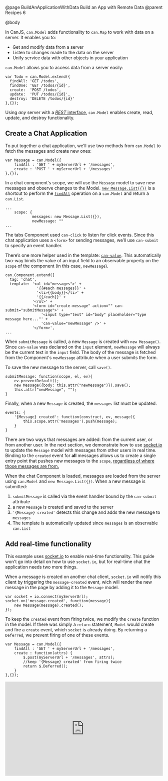 @page BuildAnApplicationWithData Build an App with Remote Data
@parent Recipes 6

@body

In CanJS, `can.Model` adds functionality to `can.Map` to
work with data on a server.  It enables you to:

 - Get and modify data from a server
 - Listen to changes made to the data on the server
 - Unify service data with other objects in your application

`can.Model` allows you to access data from a server
easily:

```
var Todo = can.Model.extend({
  findAll: 'GET /todos',
  findOne: 'GET /todos/{id}',
  create:  'POST /todos',
  update:  'PUT /todos/{id}',
  destroy: 'DELETE /todos/{id}'
},{});
```

Using *any* server with a [*REST* interface](http://blog.mashape.com/post/60820526317/list-of-40-tutorials-on-how-to-create-an-api),
 `can.Model` enables create, read, update, and destroy functionality.

## Create a Chat Application

To put together a chat application, we’ll use two methods
from `can.Model` to fetch the messages and create new ones:

```
var Message = can.Model({
	findAll : 'GET ' + myServerUrl + '/messages',
	create : 'POST ' + myServerUrl + '/messages'
},{});
```

In a chat component's scope, we will use the `Message` model to
save new messages and observe changes to the Model.
[`new Message.List({})`](http://canjs.com/docs/can.Model.List.html#sig_newcan_Model_List__models__) is a shortcut to perform
the [`findAll`](http://canjs.com/docs/can.Model.findAll.html) operation on a `can.Model` and
return a `can.List`.

```
...
	scope: {
			messages: new Message.List({}),
			newMessage: ""
...
```

The tabs Component used `can-click` to listen for click events.
Since this chat application uses a `<form>` for sending messages, we’ll use
`can-submit` to specify an event handler.

There’s one more helper used in the template: [`can-value`](http://canjs.com/docs/can.view.bindings.can-value.html).
This automatically two-way binds the value of an input field to an observable
property on the `scope` of the component (in this case, `newMessage`).

```
can.Component.extend({
  tag: 'chat',
  template: '<ul id="messages">' +
			  '{{#each messages}}' +
			  '<li>{{body}}</li>' +
			  '{{/each}}' +
			'</ul>' +
			'<form id="create-message" action="" can-submit="submitMessage">' +
				'<input type="text" id="body" placeholder="type message here..."' +
				'can-value="newMessage" />' +
			'</form>',
...
```

When `submitMessage` is called, a new `Message` is created
with `new Message()`. Since `can-value` was declared on the `input` element, `newMessage` will
always be the current text in the `input` field.
The body of the message is fetched from
the Component's `newMessage` attribute when a user submits the form.

To save the new message to the server, call `save()`.

```
submitMessage: function(scope, el, ev){
	ev.preventDefault();
	new Message({body: this.attr("newMessage")}).save();
	this.attr("newMessage", "");
}
```

Finally, when a new `Message` is created, the `messages` list
must be updated.

```
events: {
	'{Message} created': function(construct, ev, message){
		this.scope.attr('messages').push(message);
	}
}
```

There are two ways that messages are added: from the current user,
or from another user. In the next section, we demonstrate how to use
[socket.io](http://socket.io/) to update the `Message` model with messages
from other users in real time. Binding to the `created` event for **all**
messages allows us to create a single entry point that pushes new messages
to the `scope`, [regardless of where those messages are from.](http://canjs.com/docs/can.Model.html#section_Listentochangesindata)

When the chat Component is loaded, messages are loaded from the server
using `can.Model` and `new Message.List({})`.  When a new message is
submitted:

1. `submitMessage` is called via the event handler bound by the `can-submit` attribute
2. a new `Message` is created and saved to the server
3. `'{Message} created'` detects this change and adds the new message to `messages`
4. The template is automatically updated since `messages` is an observable `can.List`

## Add real-time functionality

This example uses [socket.io](http://socket.io/)
to enable real-time functionality. This guide won't go
into detail on how to use `socket.io`, but for real-time
chat the application needs two more things.

When a message is created on another chat client, `socket.io`
will notify this client by triggering the `message-created` event,
wich will render the new message in the page by adding it to the
`Message` model.

```
var socket = io.connect(myServerUrl);
socket.on('message-created', function(message){
	new Message(message).created();
});
```

To keep the `created` event from firing
twice, we modify the `create` function in the model.
If there was simply a `return` statement, `Model` would
create and fire a `create` event, which `socket` is already
doing. By returning a `Deferred`, we prevent firing of
one of these events.

```
var Message = can.Model({
	findAll : 'GET ' + myServerUrl + '/messages',
	create : function(attrs) {
		$.post(myServerUrl + '/messages', attrs);
		//keep '{Message} created' from firing twice
		return $.Deferred();
	}
},{});
```

<iframe width="100%" height="300" src="http://jsfiddle.net/donejs/afC94/embedded/result,html,js/" allowfullscreen="allowfullscreen" frameborder="0"> </iframe>